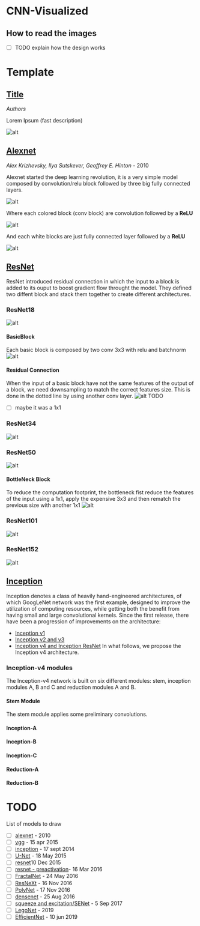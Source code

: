 # CNN-Visualized
## How to read the images 
- [ ] TODO explain how the design works 
# Template
## [Title]()
*Authors*

Lorem Ipsum (fast description)

![alt](https://kharshit.github.io/img/resnet_50.png)

## [Alexnet](https://papers.nips.cc/paper/4824-imagenet-classification-with-deep-convolutional-neural-networks.pdf)
*Alex Krizhevsky, Ilya Sutskever, 
Geoffrey E. Hinton* - 2010

Alexnet started the deep learning revolution, it is a very simple model composed by convolution/relu block followed by three big fully connected layers. 


![alt](https://github.com/DeepLearningPoets/CNN-Visualized/blob/master/images/alexnet/alexnet.png?raw=true)

Where each colored block (conv block) are convolution followed by a **ReLU**

![alt](https://github.com/DeepLearningPoets/CNN-Visualized/blob/master/images/alexnet/alexnet%20-%20conv%20blocks.png?raw=true)

And each white blocks are just fully connected layer followed by a **ReLU**

![alt](https://github.com/DeepLearningPoets/CNN-Visualized/blob/master/images/alexnet/alexnet%20-%20fc%20blocks.png?raw=true)

## [ResNet](https://arxiv.org/abs/1512.03385)
ResNet introduced residual connection in which the input to a block is added to its ouput to boost gradient flow throught the model. They defined two diffent block and stack them together to create different architectures. 

### ResNet18
![alt](https://github.com/DeepLearningPoets/CNN-Visualized/blob/master/images/resnet/ResNet18.png?raw=true)

#### BasicBlock
Each basic block is composed by two conv 3x3 with relu and batchnorm
![alt](https://github.com/DeepLearningPoets/CNN-Visualized/blob/master/images/resnet/ResNetBasicBlock.png?raw=true)
#### Residual Connection
When the input of a basic block have not the same features of the output of a block, we need downsampling to match the correct features size. This is done in the dotted line by using another conv layer.
![alt](https://github.com/DeepLearningPoets/CNN-Visualized/blob/master/images/resnet/ResNetDownSampling.png?raw=true)
TODO
- [ ] maybe it was a 1x1
### ResNet34
![alt](https://github.com/DeepLearningPoets/CNN-Visualized/blob/master/images/resnet/ResNet34.png?raw=true)
### ResNet50
![alt](https://github.com/DeepLearningPoets/CNN-Visualized/blob/master/images/resnet/ResNet50.png?raw=true)
#### BottleNeck Block
To reduce the computation footprint, the bottleneck fist reduce the features of the input using a 1x1, apply the expensive 3x3 and then rematch the previous size with another 1x1
![alt](https://github.com/DeepLearningPoets/CNN-Visualized/blob/master/images/resnet/ResNetBottleNeck.png?raw=true)
### ResNet101
![alt](https://github.com/DeepLearningPoets/CNN-Visualized/blob/master/images/resnet/ResNet101.png?raw=true)
### ResNet152
![alt](https://github.com/DeepLearningPoets/CNN-Visualized/blob/master/images/resnet/ResNet152.png?raw=true)


## [Inception](https://arxiv.org/pdf/1602.07261)
Inception denotes a class of heavily hand-engineered architectures, of which GoogLeNet network was the first example, designed to improve the utilization of computing resources, while getting both the benefit from having small and large convolutional kernels. Since the first release, there have been a progression of improvements on the architecture:
- [Inception v1](https://arxiv.org/abs/1409.4842)
- [Inception v2 and v3](https://arxiv.org/pdf/1512.00567v3)
- [Inception v4 and Inception ResNet](https://arxiv.org/pdf/1602.07261)
In what follows, we propose the Inception v4 architecture.

### Inception-v4 modules
The Inception-v4 network is built on six different modules: stem, inception modules A, B and C and reduction modules A and B.


#### Stem Module
The stem module applies some preliminary convolutions.

#### Inception-A

#### Inception-B

#### Inception-C

#### Reduction-A

#### Reduction-B



# TODO
List of models to draw

- [ ] [alexnet](https://papers.nips.cc/paper/4824-imagenet-classification-with-deep-convolutional-neural-networks.pdf) - 2010
- [ ] [vgg](https://arxiv.org/pdf/1409.1556.pdf) - 15 apr 2015
- [ ] [inception](https://arxiv.org/pdf/1409.4842.pdf) - 17 sept 2014
- [ ] [U-Net](https://arxiv.org/abs/1505.04597) - 18 May 2015
- [ ] [resnet](https://arxiv.org/abs/1512.03385)10 Dec 2015
- [ ] [resnet - preactivation](https://arxiv.org/abs/1603.05027)- 16 Mar 2016 
- [ ] [FractalNet](https://arxiv.org/abs/1605.07648) - 24 May 2016
- [ ] [ResNeXt](https://arxiv.org/abs/1611.05431) - 16 Nov 2016
- [ ] [PolyNet](https://arxiv.org/abs/1611.05725) - 17 Nov 2016
- [ ] [densenet](https://arxiv.org/abs/1608.06993) - 25 Aug 2016
- [ ] [squeeze and excitation/SENet](https://arxiv.org/abs/1709.01507) - 5 Sep 2017
- [ ] [LegoNet](http://proceedings.mlr.press/v97/yang19c/yang19c.pdf) - 2019
- [ ] [EfficientNet](https://arxiv.org/abs/1905.11946) - 10 jun 2019
